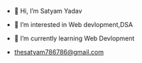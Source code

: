 - 👋 Hi, I’m Satyam Yadav 
- 👀 I’m interested in Web devlopment,DSA 
- 🌱 I’m currently learning Web Devlopment

- thesatyam786786@gmail.com

<!---
wick786786/wick786786 is a ✨ special ✨ repository because its `README.md` (this file) appears on your GitHub profile.
You can click the Preview link to take a look at your changes.
--->
